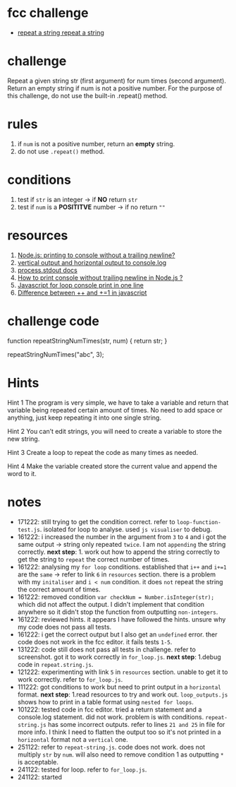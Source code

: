 # fcc challenge
- [repeat a string repeat a string](https://www.freecodecamp.org/learn/javascript-algorithms-and-data-structures/basic-algorithm-scripting/repeat-a-string-repeat-a-string)

# challenge
Repeat a given string str (first argument) for num times (second argument). Return an empty string if num is not a positive number. For the purpose of this challenge, do not use the built-in .repeat() method.

# rules
1. if `num` is not a positive number, return an **empty** string.
2. do not use `.repeat()` method.

# conditions
1. test if `str` is an integer -> if **NO** return `str`
2. test if `num` is a **POSITITVE** number -> if no return `""`

# resources
1. [Node.js: printing to console without a trailing newline?](https://stackoverflow.com/questions/6157497/node-js-printing-to-console-without-a-trailing-newline)
2. [vertical output and horizontal output to console.log](https://stackoverflow.com/questions/66914835/vertical-output-and-horizontal-output-to-console-log)
3. [process.stdout docs](https://nodejs.org/api/process.html#processstdout)
4. [How to print console without trailing newline in Node.js ?](https://www.geeksforgeeks.org/how-to-print-console-without-trailing-newline-in-node-js/)
5. [Javascript for loop console print in one line](https://stackoverflow.com/questions/33089739/javascript-for-loop-console-print-in-one-line)
6. [Difference between ++ and +=1 in javascript](https://stackoverflow.com/questions/17241877/difference-between-and-1-in-javascript)

# challenge code
function repeatStringNumTimes(str, num) {
  return str;
}

repeatStringNumTimes("abc", 3);

# Hints
Hint 1
The program is very simple, we have to take a variable and return that variable being repeated certain amount of times. No need to add space or anything, just keep repeating it into one single string.

Hint 2
You can’t edit strings, you will need to create a variable to store the new string.

Hint 3
Create a loop to repeat the code as many times as needed.

Hint 4
Make the variable created store the current value and append the word to it.

# notes
- 171222: still trying to get the condition correct. refer to `loop-function-test.js`. isolated for loop to analyse. used `js visualiser` to debug.
- 161222: i increased the number in the argument from `3` to `4` and i got the same output -> string only repeated `twice`. I am not `appending` the string correctly. **next step**: 1. work out how to append the string correctly to get the string to `repeat` the correct number of times.
- 161222: analysing my `for loop` conditions. established that `i++` and `i+=1` are the `same` -> refer to link `6` in `resources` section. there is a problem with my `initaliser` and `i < num` condition. it does `not` repeat the string the correct amount of times.
- 161222: removed condition `var checkNum = Number.isInteger(str);` which did not affect the output. I didn't implement that condition anywhere so it didn't stop the function from outputting `non-integers`. 
- 161222: reviewed hints. it appears I have followed the hints. unsure why my code does not pass all tests.
- 161222: i get the correct output but I also get an `undefined` error. ther code does not work in the fcc editor. it fails tests `1-5`.
- 131222: code still does not pass all tests in challenge. refer to screenshot. got it to work correctly in `for_loop.js`. **next step**: 1.debug code in `repeat.string.js`.
- 121222: experimenting with link `5` in `resources` section. unable to get it to work correctly. refer to `for_loop.js`.
- 111222: got conditions to work but need to print output in a `horizontal` format. **next step**: 1.read resources to try and work out. `loop_outputs.js` shows how to print in a table format using `nested for loops`.
- 101222: tested code in fcc editor. tried a return statement and a console.log statement. did not work. problem is with conditions. `repeat-string.js` has some incorrect outputs. refer to lines `21 and 25` in file for more info. I think I need to flatten the output too so it's not printed in a `horizontal` format not a `vertical` one.
- 251122: refer to `repeat-string.js`. code does not work. does not multiply `str` by `num`. will also need to remove condition 1 as outputting `*` is acceptable.
- 241122: tested for loop. refer to `for_loop.js`.
- 241122: started